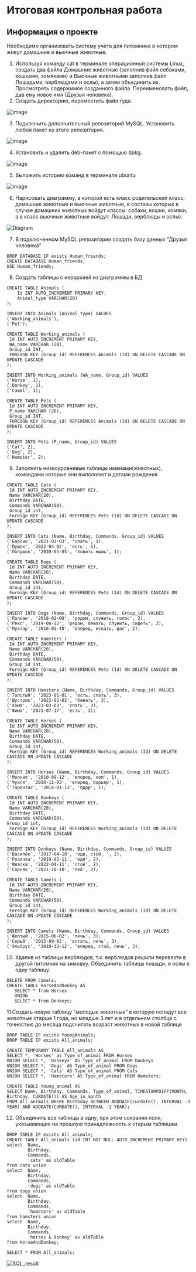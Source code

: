 # Итоговая контрольная работа
## Информация о проекте
Необходимо организовать систему учета для питомника в котором живут домашние и вьючные животные.

1. Используя команду cat в терминале операционной системы Linux, создать два файла Домашние животные (заполнив файл собаками, кошками, хомяками) и Вьючные животными заполнив файл Лошадьми, верблюдами и ослы), а затем объединить их. Просмотреть содержимое созданного файла. Переименовать файл, дав ему новое имя (Друзья человека).
2. Создать директорию, переместить файл туда.

 ![image](https://github.com/Vatsek/interim_certification/assets/93866534/5339f641-043b-472b-aaf7-16bfd08f3c66)

3. Подключить дополнительный репозиторий MySQL. Установить любой пакет из этого репозитория.
   
 ![image](https://github.com/Vatsek/interim_certification/assets/93866534/32957139-1181-4c18-9c6d-24f4b7c1b0b9)

4. Установить и удалить deb-пакет с помощью dpkg.

 ![image](https://github.com/Vatsek/interim_certification/assets/93866534/02d66d7e-fb1a-4f09-8262-da43e2ec0085)

5. Выложить историю команд в терминале ubuntu

![image](https://github.com/Vatsek/interim_certification/assets/93866534/310b83eb-b550-4a3b-a524-4411c20e2fda)

6. Нарисовать диаграмму, в которой есть класс родительский класс, домашние животные и вьючные животные, в составы которых в случае домашних животных войдут классы: собаки, кошки, хомяки, а в класс вьючные животные войдут: Лошади, верблюды и ослы).

![Diagram](https://github.com/Vatsek/intermediate_control_work/assets/93866534/7c050d24-7a28-4b50-a75b-a4943026f13c)


7. В подключенном MySQL репозитории создать базу данных “Друзья человека”

```
DROP DATABASE IF exists Human_friends;
CREATE DATABASE Human_friends;
USE Human_friends;
```

8. Создать таблицы с иерархией из диаграммы в БД

```
CREATE TABLE Animals (
	Id INT AUTO_INCREMENT PRIMARY KEY, 
	Animal_type VARCHAR(20)
);

INSERT INTO Animals (Animal_type) VALUES 
('Working_animals'),
('Pet'); 

CREATE TABLE Working_animals (
 Id INT AUTO_INCREMENT PRIMARY KEY,
 WA_name VARCHAR (20),
 Group_id INT,
 FOREIGN KEY (Group_id) REFERENCES Animals (Id) ON DELETE CASCADE ON UPDATE CASCADE
);

INSERT INTO Working_animals (WA_name, Group_id) VALUES 
('Horse', 1),
('Donkey', 1), 
('Camel', 1); 

CREATE TABLE Pets (
 Id INT AUTO_INCREMENT PRIMARY KEY,
 P_name VARCHAR (20),
 Group_id INT,
 FOREIGN KEY (Group_id) REFERENCES Animals (Id) ON DELETE CASCADE ON UPDATE CASCADE
);

INSERT INTO Pets (P_name, Group_id) VALUES 
('Cat', 2),
('Dog', 2), 
('Hamster', 2);
```

9. Заполнить низкоуровневые таблицы именами(животных), командами которые они выполняют и датами рождения

```
CREATE TABLE Cats ( 
 Id INT AUTO_INCREMENT PRIMARY KEY, 
 Name VARCHAR(20), 
 Birthday DATE,
 Commands VARCHAR(50),
 Group_id int,
 Foreign KEY (Group_id) REFERENCES Pets (Id) ON DELETE CASCADE ON UPDATE CASCADE
);

INSERT INTO Cats (Name, Birthday, Commands, Group_id) VALUES 
('Барсик', '2021-03-03', 'спать', 1),
('Пушок', '2022-04-02', 'есть', 1), 
('Лопушок', '2020-05-05', 'ловить мышь', 1); 

CREATE TABLE Dogs ( 
 Id INT AUTO_INCREMENT PRIMARY KEY, 
 Name VARCHAR(20), 
 Birthday DATE,
 Commands VARCHAR(50),
 Group_id int,
 Foreign KEY (Group_id) REFERENCES Pets (Id) ON DELETE CASCADE ON UPDATE CASCADE
);

INSERT INTO Dogs (Name, Birthday, Commands, Group_id) VALUES 
('Полкан', '2018-02-08', 'рядом, служить, голос', 2),
('Рекс', '2019-04-12', 'рядом, лежать, служить, сидеть', 2), 
('Мухтар', '2016-01-10', 'вперед, искать, фас', 2);

CREATE TABLE Hamsters ( 
 Id INT AUTO_INCREMENT PRIMARY KEY, 
 Name VARCHAR(20), 
 Birthday DATE,
 Commands VARCHAR(50),
 Group_id int,
 Foreign KEY (Group_id) REFERENCES Pets (Id) ON DELETE CASCADE ON UPDATE CASCADE
);

INSERT INTO Hamsters (Name, Birthday, Commands, Group_id) VALUES 
('Толстый', '2023-01-01', 'есть, спать', 3),
('Шустрик', '2022-02-02', 'бежать', 3), 
('Хома', '2023-03-03', 'спать', 3), 
('Фима', '2021-07-17', 'есть', 3);

CREATE TABLE Horses ( 
 Id INT AUTO_INCREMENT PRIMARY KEY, 
 Name VARCHAR(20), 
 Birthday DATE,
 Commands VARCHAR(50),
 Group_id int,
 Foreign KEY (Group_id) REFERENCES Working_animals (Id) ON DELETE CASCADE ON UPDATE CASCADE
);

INSERT INTO Horses (Name, Birthday, Commands, Group_id) VALUES 
('Молния', '2010-09-12', 'вперед, хоп', 1),
('Чухля', '2016-11-03', 'вперед, барьер', 1), 
('Тарантас', '2014-01-12', 'пррр', 1);

CREATE TABLE Donkeys ( 
 Id INT AUTO_INCREMENT PRIMARY KEY, 
 Name VARCHAR(20), 
 Birthday DATE,
 Commands VARCHAR(50),
Group_id int,
 Foreign KEY (Group_id) REFERENCES Working_animals (Id) ON DELETE CASCADE ON UPDATE CASCADE
);

INSERT INTO Donkeys (Name, Birthday, Commands, Group_id) VALUES 
('Василёк', '2017-04-10', 'иди, стой, ', 2),
('Розочка', '2019-02-11', 'иди', 2), 
('Фиалка', '2022-04-11', 'стой', 2), 
('Сорняк', '2021-10-10', 'пей', 2);

CREATE TABLE Camels ( 
 Id INT AUTO_INCREMENT PRIMARY KEY, 
 Name VARCHAR(20), 
 Birthday DATE,
 Commands VARCHAR(50),
 Group_id int,
 Foreign KEY (Group_id) REFERENCES Working_animals (Id) ON DELETE CASCADE ON UPDATE CASCADE
);

INSERT INTO Camels (Name, Birthday, Commands, Group_id) VALUES 
('Желтый', '2015-06-02', 'лечь', 3),
('Серый', '2013-09-02', 'встать, лечь', 3), 
('Эльбрус', '2010-12-12', 'вперед, стой, лечь', 3);
```

10. Удалив из таблицы верблюдов, т.к. верблюдов решили перевезти в другой питомник на зимовку. Объединить таблицы лошади, и ослы в одну таблицу.

```
DELETE FROM Camels;
CREATE TABLE HorseAndDonkey AS
   SELECT * from Horses
   UNION
   SELECT * from Donkeys;
```

11.Создать новую таблицу “молодые животные” в которую попадут все животные старше 1 года, но младше 3 лет и в отдельном столбце с точностью до месяца подсчитать возраст животных в новой таблице

```
DROP TABLE IF exists YoungAnimals;
DROP TABLE IF exists All_animals;

CREATE TEMPORARY TABLE All_animals AS 
SELECT *, 'Horses' as Type_of_animal FROM Horses
UNION SELECT *, 'Donkeys' AS Type_of_animal FROM Donkeys
UNION SELECT *, 'Dogs' AS Type_of_animal FROM Dogs
UNION SELECT *, 'Cats' AS Type_of_animal FROM Cats
UNION SELECT *, 'Hamsters' AS Type_of_animal FROM Hamsters;

CREATE TABLE Young_animal AS
SELECT Name, Birthday, Commands, Type_of_animal, TIMESTAMPDIFF(MONTH, Birthday, CURDATE()) AS Age_in_month
FROM All_animals WHERE Birthday BETWEEN ADDDATE(curdate(), INTERVAL -3 YEAR) AND ADDDATE(CURDATE(), INTERVAL -1 YEAR);
```

12. Объединить все таблицы в одну, при этом сохраняя поля, указывающие на прошлую принадлежность к старым таблицам.

```
DROP TABLE IF exists All_animals;
CREATE TABLE All_animals (id INT NOT NULL AUTO_INCREMENT PRIMARY KEY)
select  Name, 
        Birthday,
        Commands,
        'cats' as oldTable
from cats union 
select  Name, 
        Birthday,
        Commands,
        'dogs' as oldTable
from dogs union
select  Name, 
        Birthday,
        Commands, 
        'hamsters' as oldTable
from hamsters union 
select  Name, 
        Birthday,
        Commands, 
        'horses & donkey' as oldTable
from HorseAndDonkey;

SELECT * FROM All_animals;
```
![SQL_result](https://github.com/Vatsek/intermediate_control_work/assets/93866534/1a152282-6f0a-4bb6-ad8d-8fa97765cb8e)



